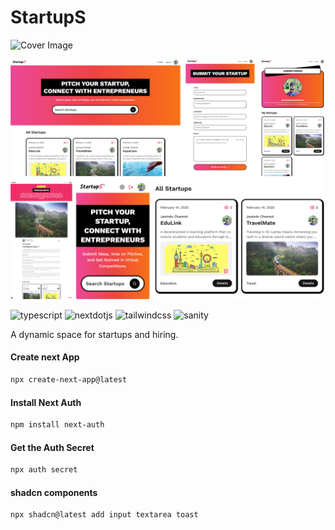 # StartupS

<img src="https://go-skill-icons.vercel.app/api/icons?i=nextjs,typescript,tailwind"  alt="Cover Image"/>

![Startups App Demo](./cover/startups.png)

 <div>
    <img src="https://img.shields.io/badge/-Typescript-black?style=for-the-badge&logoColor=white&logo=react&color=3178C6" alt="typescript" />
    <img src="https://img.shields.io/badge/-Next_JS-black?style=for-the-badge&logoColor=white&logo=nextdotjs&color=000000" alt="nextdotjs" />
    <img src="https://img.shields.io/badge/-Tailwind_CSS-black?style=for-the-badge&logoColor=white&logo=tailwindcss&color=06B6D4" alt="tailwindcss" />
    <img src="https://img.shields.io/badge/-Sanity-black?style=for-the-badge&logoColor=white&logo=sanity&color=F03E2F" alt="sanity" />

  </div>

A dynamic space for startups and hiring.

#### Create next App

```bash
npx create-next-app@latest
```

#### Install Next Auth

```bash
npm install next-auth
```

#### Get the Auth Secret

```bash
npx auth secret
```

#### shadcn components

```bash
npx shadcn@latest add input textarea toast     
```
